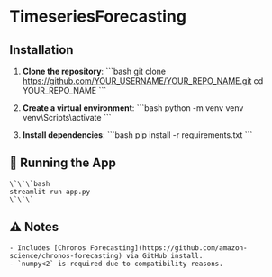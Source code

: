 # TimeseriesForecasting

## Installation 

1. **Clone the repository**:
   \`\`\`bash
    git clone https://github.com/YOUR_USERNAME/YOUR_REPO_NAME.git
    cd YOUR_REPO_NAME
   \`\`\`

2. **Create a virtual environment**:
   \`\`\`bash
    python -m venv venv
    venv\Scripts\activate
   \`\`\`

3. **Install dependencies**:
    \`\`\`bash
    pip install -r requirements.txt
    \`\`\`


## 🚀 Running the App
    \`\`\`bash
    streamlit run app.py
    \`\`\`

## ⚠️ Notes
    - Includes [Chronos Forecasting](https://github.com/amazon-science/chronos-forecasting) via GitHub install.
    - `numpy<2` is required due to compatibility reasons.